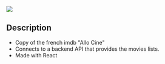![](demo/demo.gif)

## Description

- Copy of the french imdb "Allo Cine"
- Connects to a backend API that provides the movies lists.
- Made with React
